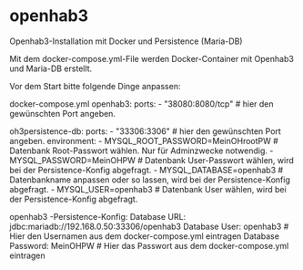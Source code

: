 # openhab3
Openhab3-Installation mit Docker und Persistence (Maria-DB)

Mit dem docker-compose.yml-File werden Docker-Container mit Openhab3 und Maria-DB erstellt.

Vor dem Start bitte folgende Dinge anpassen:

docker-compose.yml
  openhab3:
    ports:
      - "38080:8080/tcp" # hier den gewünschten Port angeben.
      
  oh3persistence-db:
    ports:
      - "33306:3306" # hier den gewünschten Port angeben.
    environment:
      - MYSQL_ROOT_PASSWORD=MeinOHrootPW # Datenbank Root-Passwort wählen. Nur für Adminzwecke notwendig.
      - MYSQL_PASSWORD=MeinOHPW # Datenbank User-Passwort wählen, wird bei der Persistence-Konfig abgefragt.
      - MYSQL_DATABASE=openhab3 # Datenbankname anpassen oder so lassen, wird bei der Persistence-Konfig abgefragt.
      - MYSQL_USER=openhab3     # Datenbank User wählen, wird bei der Persistence-Konfig abgefragt.
      
openhab3 -Persistence-Konfig:
Database URL: jdbc:mariadb://192.168.0.50:33306/openhab3
Database User: openhab3         # Hier den Usernamen aus dem docker-compose.yml eintragen
Database Password: MeinOHPW     # Hier das Passwort aus dem docker-compose.yml eintragen

